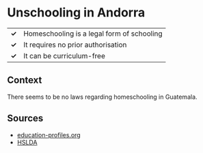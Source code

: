 # Unschooling in Andorra
| | |
|-|-|
| __✓__ | Homeschooling is a legal form of schooling |
| __✓__ | It requires no prior authorisation |
| __✓__ | It can be curriculum-free |

## Context

There seems to be no laws regarding homeschooling in Guatemala.

## Sources

* [education-profiles.org](https://education-profiles.org/es/america-latina-y-el-caribe/guatemala/~actores-no-estatales-en-la-educacion)
* [HSLDA](https://hslda.org/post/guatemala)
